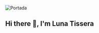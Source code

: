 ![Portada](https://github.com/Lunatiss/img.git/f0d4f228-5c90-4448-b31a-0bc2eb41c855.jpg)

## Hi there 👋, I'm Luna Tissera

<!--
**Lunatiss/Lunatiss** is a ✨ _special_ ✨ repository because its `README.md` (this file) appears on your GitHub profile.

Here are some ideas to get you started:

- 🔭 I’m currently working on ...
- 🌱 I’m currently learning ...
- 👯 I’m looking to collaborate on ...
- 🤔 I’m looking for help with ...
- 💬 Ask me about ...
- 📫 How to reach me: ...
- 😄 Pronouns: ...
- ⚡ Fun fact: ...
-->
